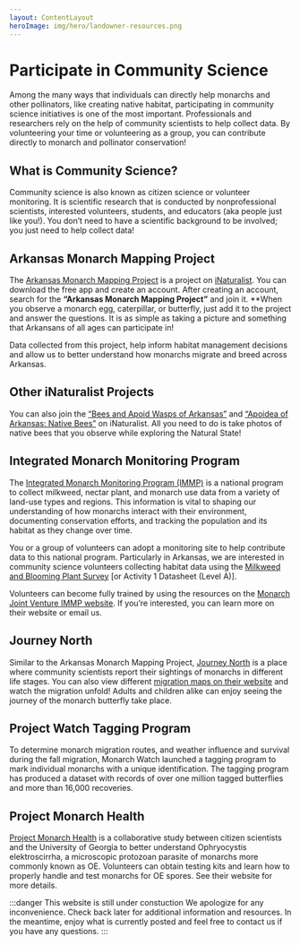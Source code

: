 ```yaml
---
layout: ContentLayout
heroImage: img/hero/landowner-resources.png
---
```

# Participate in Community Science
Among the many ways that individuals can directly help monarchs and other pollinators, like creating native habitat, participating in community science initiatives is one of the most important. Professionals and researchers rely on the help of community scientists to help collect data. By volunteering your time or volunteering as a group, you can contribute directly to monarch and pollinator conservation!

## What is Community Science?
Community science is also known as citizen science or volunteer monitoring. It is scientific research that is conducted by nonprofessional scientists, interested volunteers, students, and educators (aka people just like you!). You don’t need to have a scientific background to be involved; you just need to help collect data!

## Arkansas Monarch Mapping Project
The [Arkansas Monarch Mapping Project](https://www.inaturalist.org/projects/arkansas-monarch-mapping-project) is a project on [iNaturalist](https://www.inaturalist.org/). You can download the free app and create an account. After creating an account, search for the **“Arkansas Monarch Mapping Project”** and join it. **When you observe a monarch egg, caterpillar, or butterfly, just add it to the project and answer the questions. It is as simple as taking a picture and something that Arkansans of all ages can participate in!

Data collected from this project, help inform habitat management decisions and allow us to better understand how monarchs migrate and breed across Arkansas.

## Other iNaturalist Projects
You can also join the [“Bees and Apoid Wasps of Arkansas”](https://www.inaturalist.org/projects/bees-and-apoid-wasps-of-arkansas) and [“Apoidea of Arkansas: Native Bees”](https://www.inaturalist.org/projects/apoidea-of-arkansas-native-bees) on iNaturalist. All you need to do is take photos of native bees that you observe while exploring the Natural State!

## Integrated Monarch Monitoring Program
The [Integrated Monarch Monitoring Program (IMMP)](https://monarchjointventure.org/mjvprograms/science/immp) is a national program to collect milkweed, nectar plant, and monarch use data from a variety of land-use types and regions. This information is vital to shaping our understanding of how monarchs interact with their environment, documenting conservation efforts, and tracking the population and its habitat as they change over time.

You or a group of volunteers can adopt a monitoring site to help contribute data to this national program. Particularly in Arkansas, we are interested in community science volunteers collecting habitat data using the [Milkweed and Blooming Plant Survey](https://monarchjointventure.org/mjvprograms/science/immp/field-activities) [or Activity 1 Datasheet (Level A)].

Volunteers can become fully trained by using the resources on the [Monarch Joint Venture IMMP website](https://monarchjointventure.org/mjvprograms/science/immp/trainings). If you’re interested, you can learn more on their website or email us.

## Journey North
Similar to the Arkansas Monarch Mapping Project, [Journey North](https://journeynorth.org/monarchs) is a place where community scientists report their sightings of monarchs in different life stages. You can also view different [migration maps on their website](https://maps.journeynorth.org/maps) and watch the migration unfold! Adults and children alike can enjoy seeing the journey of the monarch butterfly take place.

## Project Watch Tagging Program
To determine monarch migration routes, and weather influence and survival during the fall migration, Monarch Watch launched a tagging program to mark individual monarchs with a unique identification. The tagging program has produced a dataset with records of over one million tagged butterflies and more than 16,000 recoveries.

## Project Monarch Health
[Project Monarch Health](https://www.monarchparasites.org/) is a collaborative study between citizen scientists and the University of Georgia to better understand Ophryocystis elektroscirrha, a microscopic protozoan parasite of monarchs more commonly known as OE. Volunteers can obtain testing kits and learn how to properly handle and test monarchs for OE spores. See their website for more details.

:::danger This website is still under constuction
We apologize for any inconvenience. Check back later for additional information and resources. In the meantime, enjoy what is currently posted and feel free to contact us if you have any questions.
:::
